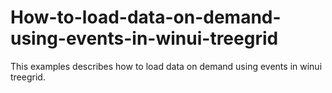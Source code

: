 # How-to-load-data-on-demand-using-events-in-winui-treegrid
This examples describes how to load data on demand using events in winui treegrid.
